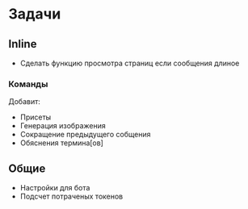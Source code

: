 # Задачи
## Inline 
- Сделать функцию просмотра страниц если сообщения длиное 
### Команды
Добавит: 
- Присеты
- Генерация изображения
- Сокращение предыдущего собщения
- Обяснения термина[ов]
## Общие
- Настройки для бота
- Подсчет потраченых токенов

